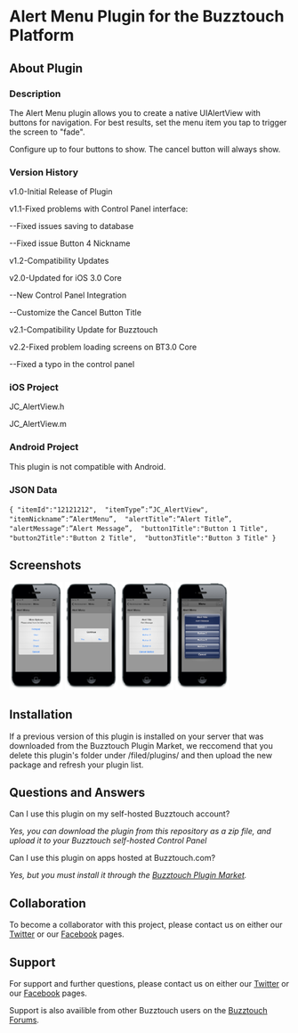 # Alert Menu Plugin for the Buzztouch Platform

## About Plugin
### Description
The Alert Menu plugin allows you to create a native UIAlertView with buttons for navigation.
For best results, set the menu item you tap to trigger the screen to "fade". 

Configure up to four buttons to show. The cancel button will always show.

### Version History
v1.0-Initial Release of Plugin

v1.1-Fixed problems with Control Panel interface:

--Fixed issues saving to database

--Fixed issue Button 4 Nickname

v1.2-Compatibility Updates

v2.0-Updated for iOS 3.0 Core

--New Control Panel Integration

--Customize the Cancel Button Title

v2.1-Compatibility Update for Buzztouch

v2.2-Fixed problem loading screens on BT3.0 Core

--Fixed a typo in the control panel


### iOS Project
JC_AlertView.h

JC_AlertView.m

### Android Project
This plugin is not compatible with Android.

### JSON Data
`{
"itemId":"12121212", 
"itemType”:”JC_AlertView", 
"itemNickname”:”AlertMenu”, 
"alertTitle”:”Alert Title”, 
"alertMessage”:”Alert Message”, 
"button1Title":"Button 1 Title", 
"button2Title":"Button 2 Title", 
"button3Title":"Button 3 Title"
}`

## Screenshots

<img src="screenshots/screen-1.png" width="19%"/>
<img src="screenshots/screen-2.png" width="19%"/>
<img src="screenshots/screen-3.png" width="19%"/>
<img src="screenshots/screen-4.png" width="19%"/>

## Installation
If a previous version of this plugin is installed on your server that was downloaded from the Buzztouch Plugin Market, we reccomend that you delete this plugin's folder under /filed/plugins/ and then upload the new package and refresh your plugin list.

## Questions and Answers
Can I use this plugin on my self-hosted Buzztouch account?

*Yes, you can download the plugin from this repository as a zip file, and upload it to your Buzztouch self-hosted Control Panel*

Can I use this plugin on apps hosted at Buzztouch.com?

*Yes, but you must install it through the [Buzztouch Plugin Market](http://www.buzztouch.com/plugins/plugin.php?pid=4A71B334AF77045EBA8E3BD).*


## Collaboration
To become a collaborator with this project, please contact us on either our [Twitter](http://twitter.com/jakechasan) or our [Facebook](http://facebook.com/jakechasanapps) pages.


## Support
For support and further questions, please contact us on either our [Twitter](http://twitter.com/jakechasan) or our [Facebook](http://facebook.com/jakechasanapps) pages.

Support is also availible from other Buzztouch users on the [Buzztouch Forums](http://www.buzztouch.com/forum/).